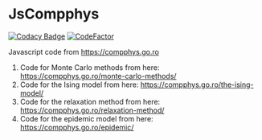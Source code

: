 # JsCompphys

[![Codacy Badge](https://api.codacy.com/project/badge/Grade/957d04854f5641d5a61402b7c977f4cb)](https://app.codacy.com/gh/aromanro/JsCompphys?utm_source=github.com&utm_medium=referral&utm_content=aromanro/JsCompphys&utm_campaign=Badge_Grade_Settings)
[![CodeFactor](https://www.codefactor.io/repository/github/aromanro/jscompphys/badge)](https://www.codefactor.io/repository/github/aromanro/jscompphys)

Javascript code from https://compphys.go.ro

1.  Code for Monte Carlo methods from here: https://compphys.go.ro/monte-carlo-methods/
2.  Code for the Ising model from here: https://compphys.go.ro/the-ising-model/
3.  Code for the relaxation method from here: https://compphys.go.ro/relaxation-method/
4.  Code for the epidemic model from here: https://compphys.go.ro/epidemic/

